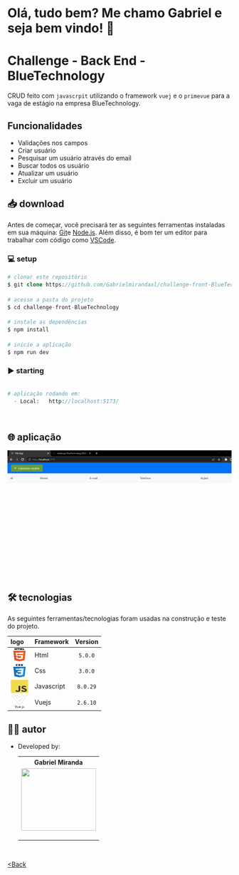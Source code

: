 # Olá, tudo bem? Me chamo Gabriel e seja bem vindo! 👋

# Challenge - Back End - BlueTechnology

CRUD feito com `javascrpit` utilizando o framework `vuej` e o `primevue` para a vaga de estágio na empresa BlueTechnology.


## Funcionalidades

- Validações nos campos
- Criar usuário
- Pesquisar um usuário através do email
- Buscar todos os usuário
- Atualizar um usuário
- Excluir um usuário


## 📥 download

Antes de começar, você precisará ter as seguintes ferramentas instaladas em sua máquina:
[Git](https://git-scm.com)e [Node.js](https://nodejs.org/en/).
Além disso, é bom ter um editor para trabalhar com código como [VSCode](https://code.visualstudio.com/).

### 💻 setup

```php
# clonar este repositório
$ git clone https://github.com/Gabrielmirandaxl/challenge-front-BlueTechnology

# acesse a pasta do projeto
$ cd challenge-front-BlueTechnology

# instale as dependências
$ npm install

# inicie a aplicação
$ npm run dev

```

### ▶ starting
```php

# aplicação rodando em:
  - Local:   http://localhost:5173/ 
```


<br>

## 🌐 aplicação
<img width="900" heigth="900"  src="https://github.com/Gabrielmirandaxl/gif/blob/main/2023-01-14%2021-46-26.gif">

<br>

## 🛠 tecnologias

As seguintes ferramentas/tecnologias foram usadas na construção e teste do projeto.
<br>

| logo               | Framework                  | Version      |
| :----------------- | :------------------------- | :----------: |
| <img align="center" alt="vue" height="30" width="40" src="https://github.com/devicons/devicon/blob/master/icons/html5/html5-original-wordmark.svg">| Html  |  `5.0.0`       |
| <img align="center" alt="vue" height="30" width="40" src="https://github.com/devicons/devicon/blob/master/icons/css3/css3-original-wordmark.svg">| Css  |  `3.0.0`       |
| <img align="center" alt="js" height="30" width="40" src="https://github.com/devicons/devicon/blob/master/icons/javascript/javascript-original.svg"> | Javascript |  `8.0.29`      |
| <img align="center" alt="vuejs" height="30" width="40" src="https://github.com/devicons/devicon/blob/master/icons/vuejs/vuejs-line-wordmark.svg"> | Vuejs   |  `2.6.10`       |


              
## ✍🏼 autor


<div align=left>

- <table>
 <p>  Developed by:</p>
  <tr align=center>
    <th><strong> Gabriel Miranda </strong></th>
  </tr>
   <td>
      <a href="https://github.com/Gabrielmirandaxl">
        <img width="168" height="140" src="https://user-images.githubusercontent.com/82064724/179410818-bc9e953b-83b1-4f23-9d05-ad702abf0f29.png" > <p align="left">
</p></a>
    </td>

</table>
</div>

<div align=left>

<br>

	
 [<Back](#olá-tudo-bem-me-chamo-gabriel-e-seja-bem-vindo-)


